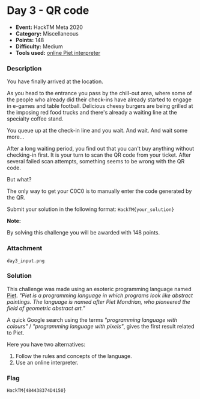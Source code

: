 # Day 3 - QR code

* **Event:** HackTM Meta 2020
* **Category:** Miscellaneous
* **Points:** 148
* **Difficulty:** Medium
* **Tools used:** [online Piet interpreter](https://www.bertnase.de/npiet/npiet-execute.php)

### Description

You have finally arrived at the location.

As you head to the entrance you pass by the chill-out area, where some of the people who already did their check-ins have already started to engage in e-games and table football. Delicious cheesy burgers are being grilled at the imposing red food trucks and there's already a waiting line at the specialty coffee stand.

You queue up at the check-in line and you wait. And wait. And wait some more...

After a long waiting period, you find out that you can't buy anything without checking-in first. It is your turn to scan the QR code from your ticket. After several failed scan attempts, something seems to be wrong with the QR code.

But what?

The only way to get your C0C0 is to manually enter the code generated by the QR.

Submit your solution in the following format: `HackTM{your_solution}`

**Note:**

By solving this challenge you will be awarded with 148 points.

### Attachment

`day3_input.png`

### Solution

This challenge was made using an esoteric programming language named [Piet](https://www.dangermouse.net/esoteric/piet.html). *"Piet is a programming language in which programs look like abstract paintings. The language is named after Piet Mondrian, who pioneered the field of geometric abstract art."* 

A quick Google search using the terms *"programming language with colours"* / *"programming language with pixels"*, gives the first result related to Piet.

Here you have two alternatives:
1. Follow the rules and concepts of the language.
2. Use an online interpreter.

### Flag
 
`HackTM{484438374D4150}`
 